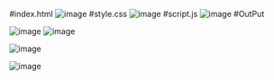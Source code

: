 #index.html
![image](https://github.com/ashwinidhole28/pure-js-counter-app/assets/159869231/f5974a72-da14-465c-aabf-f43d030deefb)
#style.css
![image](https://github.com/ashwinidhole28/pure-js-counter-app/assets/159869231/2aa2a2cb-198e-4fc1-9fdf-10a3cb96ce55)
#script.js
![image](https://github.com/ashwinidhole28/pure-js-counter-app/assets/159869231/9b6d2e3c-2316-4b6e-80af-f80092eca956)
#OutPut

![image](https://github.com/ashwinidhole28/pure-js-counter-app/assets/159869231/b1d450dd-ff7e-4192-b183-28b4c2933232)
![image](https://github.com/ashwinidhole28/pure-js-counter-app/assets/159869231/b0cdaf86-cb4d-40f4-81e8-0c2a9a289589)

![image](https://github.com/ashwinidhole28/pure-js-counter-app/assets/159869231/24dfff63-5408-4256-b995-81f7f02a2f2a)

![image](https://github.com/ashwinidhole28/pure-js-counter-app/assets/159869231/5b299c68-97fc-4c66-9aaf-d4f27a766a05)


